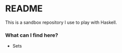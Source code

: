 # README #

This is a sandbox repository I use to play with Haskell.

### What can I find here? ###

* Sets
